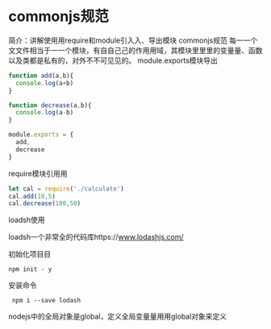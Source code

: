 # commonjs规范

简介：讲解使⽤用require和module引⼊入、导出模块
commonjs规范
每⼀一个⽂文件相当于⼀一个模块，有⾃自⼰己的作⽤用域，其模块⾥里里的变量量、函数以及类都是私有的，对外不不可⻅见的。
module.exports模块导出

```javascript
function add(a,b){
  console.log(a+b)
}

function decrease(a,b){
  console.log(a-b)
}

module.exports = {
  add,
  decrease
}
```

require模块引⽤用

```javascript
let cal = require('./calculate')
cal.add(10,5)
cal.decrease(100,50)
```

loadsh使用

loadsh一个非常全的代码库https://www.lodashjs.com/

初始化项⽬目

```
npm init - y
```

安装命令


```
 npm i --save lodash
```

nodejs中的全局对象是global，定义全局变量量⽤用global对象来定义